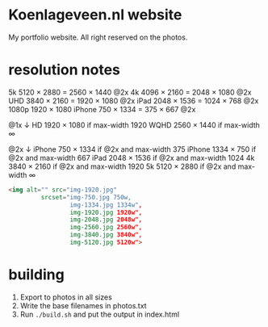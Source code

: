Koenlageveen.nl website
================

My portfolio website. All right reserved on the photos.

# resolution notes

5k      5120 × 2880  =  2560 × 1440 @2x
4k      4096 × 2160  =  2048 × 1080 @2x
UHD     3840 × 2160  =  1920 × 1080 @2x
iPad    2048 × 1536  =  1024 × 768  @2x
1080p   1920 × 1080
iPhone  750 × 1334   =  375 × 667   @2x


@1x           ↓
HD     1920 × 1080    if max-width 1920
WQHD   2560 × 1440    if max-width ∞

@2x           ↓
iPhone 750  × 1334    if @2x and max-width 375
iPhone 1334 × 750     if @2x and max-width 667
iPad   2048 × 1536    if @2x and max-width 1024
4k     3840 × 2160    if @2x and max-width 1920
5k     5120 × 2880    if @2x and max-width ∞


```html
<img alt="" src="img-1920.jpg"
         srcset="img-750.jpg 750w,
                 img-1334.jpg 1334w",
                 img-1920.jpg 1920w",
                 img-2048.jpg 2048w",
                 img-2560.jpg 2560w",
                 img-3840.jpg 3840w",
                 img-5120.jpg 5120w">
```

# building

1. Export to photos in all sizes
2. Write the base filenames in photos.txt
3. Run `./build.sh` and put the output in index.html
